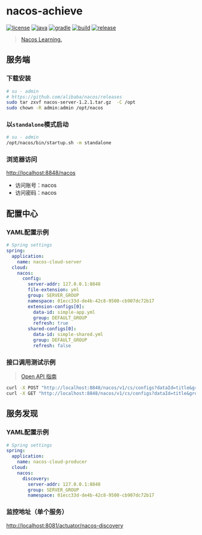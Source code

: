 # nacos-achieve

[![license](https://img.shields.io/badge/license-MIT-green.svg?style=flat&logo=github)](https://www.mit-license.org)
[![java](https://img.shields.io/badge/java-11-brightgreen.svg?style=flat&logo=java)](https://www.oracle.com/java/technologies/javase-downloads.html)
[![gradle](https://img.shields.io/badge/gradle-5.6.2-brightgreen.svg?style=flat&logo=gradle)](https://docs.gradle.org/5.6.2/userguide/installation.html)
[![build](https://github.com/aaric/nacos-achieve/workflows/build/badge.svg)](https://github.com/aaric/nacos-achieve/actions)
[![release](https://img.shields.io/badge/release-0.4.0-blue.svg)](https://github.com/aaric/nacos-achieve/releases)

> [Nacos Learning.](https://nacos.io/zh-cn/docs/what-is-nacos.html)

## 服务端

### 下载安装

```bash
# su - admin
# https://github.com/alibaba/nacos/releases
sudo tar zxvf nacos-server-1.2.1.tar.gz  -C /opt
sudo chown -R admin:admin /opt/nacos
```

### 以`standalone`模式启动

```bash
# su - admin
/opt/nacos/bin/startup.sh -m standalone
```

### 浏览器访问

[http://localhost:8848/nacos](http://localhost:8848/nacos)

- 访问账号：nacos
- 访问密码：nacos

## 配置中心

### YAML配置示例

```yaml
# Spring settings
spring:
  application:
    name: nacos-cloud-server
  cloud:
    nacos:
      config:
        server-addr: 127.0.0.1:8848
        file-extension: yml
        group: SERVER_GROUP
        namespace: 01ecc33d-de4b-42c8-9500-cb907dc72b17
        extension-configs[0]:
          data-id: simple-app.yml
          group: DEFAULT_GROUP
          refresh: true
        shared-configs[0]:
          data-id: simple-shared.yml
          group: DEFAULT_GROUP
          refresh: false
```

### 接口调用测试示例

> [Open API 指南](https://nacos.io/zh-cn/docs/open-api.html)

```bash
curl -X POST "http://localhost:8848/nacos/v1/cs/configs?dataId=title&group=test&content=Hello%20World"
curl -X GET "http://localhost:8848/nacos/v1/cs/configs?dataId=title&group=test"
```

## 服务发现

### YAML配置示例

```yaml
# Spring settings
spring:
  application:
    name: nacos-cloud-producer
  cloud:
    nacos:
      discovery:
        server-addr: 127.0.0.1:8848
        group: SERVER_GROUP
        namespace: 01ecc33d-de4b-42c8-9500-cb907dc72b17
```

### 监控地址（单个服务）

[http://localhost:8081/actuator/nacos-discovery](http://localhost:8081/actuator/nacos-discovery)
